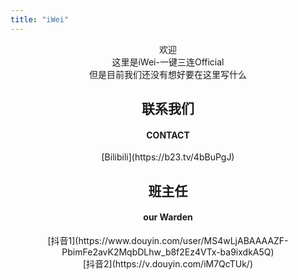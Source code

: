 ```yaml
---
title: "iWei"
---
```


<center>欢迎<br>这里是iWei-一键三连Official<br>但是目前我们还没有想好要在这里写什么</center>

<center><h2>联系我们</h2></center>
<center><h4>CONTACT</h4></center>
<center>[Bilibili](https://b23.tv/4bBuPgJ)<br></center>

<center><h2>班主任</h2></center>
<center><h4>our Warden</h4></center>

<center>[抖音1](https://www.douyin.com/user/MS4wLjABAAAAZF-PbimFe2avK2MqbDLhw_b8f2Ez4VTx-ba9ixdkA5Q)<br>[抖音2](https://v.douyin.com/iM7QcTUk/)</center>